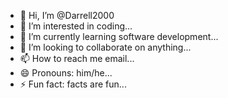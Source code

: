 - 👋 Hi, I’m @Darrell2000
- 👀 I’m interested in coding...
- 🌱 I’m currently learning software development...
- 💞️ I’m looking to collaborate on anything...
- 📫 How to reach me email...
- 😄 Pronouns: him/he...
- ⚡ Fun fact: facts are fun...

<!---
Darrell2000/Darrell2000 is a ✨ special ✨ repository because its `README.md` (this file) appears on your GitHub profile.
You can click the Preview link to take a look at your changes.
--->
